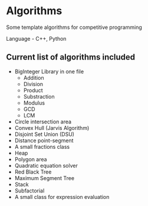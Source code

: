 # Algorithms
Some template algorithms for competitive programming

Language - C++, Python

## Current list of algorithms included

* BigInteger Library in one file 
  * Addition
  * Division
  * Product
  * Substraction
  * Modulus
  * GCD
  * LCM
* Circle intersection area
* Convex Hull (Jarvis Algorithm)
* Disjoint Set Union (DSU)
* Distance point-segment
* A small fractions class
* Heap
* Polygon area
* Quadratic equation solver
* Red Black Tree
* Maximum Segment Tree
* Stack
* Subfactorial
* A small class for expression evaluation
